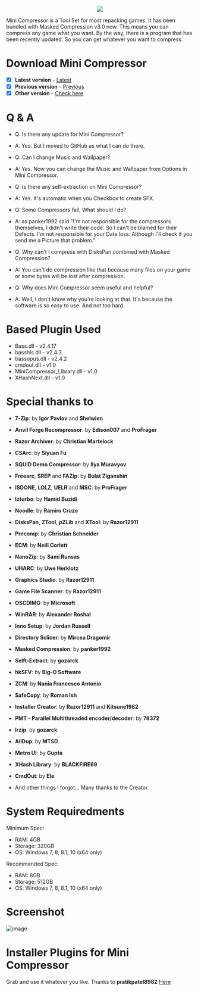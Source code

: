 <p align="center">
  <img src="https://user-images.githubusercontent.com/46277745/214106133-1d304a0c-b909-42c3-a20b-93bdcaedb9ae.png" />
</p>

Mini Compressor is a Tool Set for most repacking games.
It has been bundled with Masked Compression v3.0 now.
This means you can compress any game what you want.
By the way, there is a program that has been recently updated.
So you can get whatever you want to compress.

# Download Mini Compressor
- [x] **Latest version** - [Latest](https://github.com/CarldricGaming/Mini-Compressor/releases/tag/v2023.11.23)
- [x] **Previous version** - [Previous](https://github.com/CarldricGaming/Mini-Compressor/releases/tag/v2023.11.14)
- [x] **Other version** - [Check here](https://github.com/CarldricGaming/Mini-Compressor/releases)

# Q & A
* Q: Is there any update for Mini Compressor?
* A: Yes. But I moved to GitHub as what I can do there.

* Q: Can I change Music and Wallpaper?
* A: Yes. Now you can change the Music and Wallpaper from Options in Mini Compressor.

* Q: Is there any self-extraction on Mini Compressor?
* A: Yes. It's automatic when you Checkbox to create SFX.

* Q: Some Compressors fail, What should I do?
* A: as panker1992 said "I'm not responsible for the compressors themselves, I didn't write their code. So I can't be blamed for their Defects. I'm not responsible for your Data loss. Although I'll check if you send me a Picture that problem."

* Q: Why can't I compress with DisksPan combined with Masked Compression?
* A: You can't do compression like that because many files on your game or some bytes will be lost after compression.

* Q: Why does Mini Compressor seem useful and helpful?
* A: Well, I don't know why you're looking at that. It's because the software is so easy to use. And not too hard.

# Based Plugin Used
* Bass.dll - v2.4.17
* basshls.dll - v2.4.3
* bassopus.dll - v2.4.2
* cmdout.dll - v1.0
* MiniCompressor_Library.dll - v1.0
* XHashNext.dll - v1.0

# Special thanks to 
* **7-Zip**: by **Igor Pavlov** and **Shelwien**
* **Anvil Forge Recompressor**: by **Edison007** and **ProFrager**
* **Razor Archiver**: by **Christian Martelock**
* **CSArc**: by **Siyuan Fu**
* **SQUID Demo Compressor**: by **Ilya Muravyov**
* **Freearc**, **SREP** and **FAZip**: by **Bulat Ziganshin**
* **ISDONE**, **LOLZ**, **UELR** and **MSC**: by **ProFrager**
* **lzturbo**: by **Hamid Buzidi**
* **Noodle**: by **Ramiro Cruzo**
* **DisksPan**, **ZTool**, **pZLib** and **XTool**: by **Razor12911**
* **Precomp**: by **Christian Schneider**
* **ECM**: by **Neill Corlett**
* **NanoZip**: by **Sami Runsas**
* **UHARC**: by **Uwe Herklotz**
* **Graphics Studio**: by **Razor12911**
* **Game File Scanner**: by **Razor12911**
* **OSCDIMG**: by **Microsoft**
* **WinRAR**: by **Alexander Roshal**
* **Inno Setup**: by **Jordan Russell**
* **Directory Sclicer**: by **Mircea Dragomir**
* **Masked Compression**: by **panker1992**
* **Selft-Extract**: by **gozarck**
* **hkSFV**: by **Big-O Software**
* **ZCM**: by **Nania Francesco Antonio**
* **SafeCopy**: by **Roman Ish**
* **Installer Creator**: by **Razor12911** and **Kitsune1982**
* **PMT - Parallel Multithreaded encoder/decoder**: by **78372**
* **lrzip**: by **gozarck**
* **AllDup**: by **MTSD**
* **Metro UI**: by **Gupta**
* **XHash Library**: by **BLACKFIRE69**
* **CmdOut**: by **Ele**

* And other things I forgot... Many thanks to the Creator.

# System Requiredments
Minimum Spec:
* RAM: 4GB
* Storage: 320GB
* OS: Windows 7, 8, 8.1, 10 (x64 only)

Recommended Spec:
* RAM: 8GB
* Storage: 512GB
* OS: Windows 7, 8, 8.1, 10 (x64 only)

# Screenshot
![image](https://github.com/CarldricGaming/Mini-Compressor/assets/46277745/ab77ffe2-8ea9-46fe-b1c8-c393bcc587e4)

# Installer Plugins for Mini Compressor
Grab and use it whatever you like. Thanks to **pratikpatel8982**
[Here](https://fileforums.com/showpost.php?p=491935&postcount=173)

